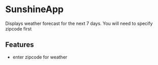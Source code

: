 # SunshineApp
Displays weather forecast for the next 7 days. You will need to specify zipcode first

## Features
* enter zipcode for weather
